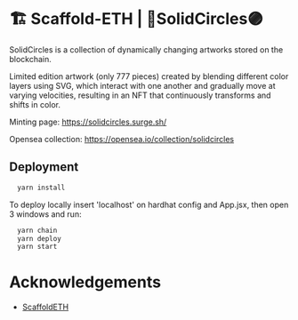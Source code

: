 # 🏗 Scaffold-ETH | 🔮SolidCircles🟣

SolidCircles is a collection of dynamically changing artworks stored on the blockchain.

Limited edition artwork (only 777 pieces) created by blending different color layers using SVG, which interact with one another and gradually move at varying velocities, resulting in an NFT that continuously transforms and shifts in color.

Minting page:
https://solidcircles.surge.sh/

Opensea collection:
https://opensea.io/collection/solidcircles

## Deployment

```bash
  yarn install
```

To deploy locally insert 'localhost' on hardhat config and App.jsx, then open 3 windows and run:

```bash
  yarn chain
  yarn deploy
  yarn start
```

# Acknowledgements

- [ScaffoldETH](https://github.com/scaffold-eth/scaffold-eth-challenges/tree/challenge-5-multisig)
